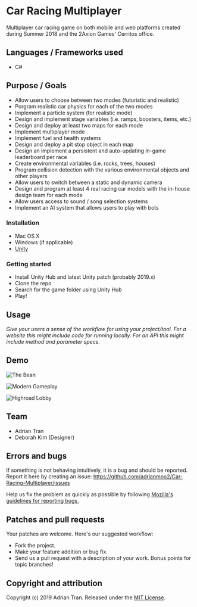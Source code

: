 # Car Racing Multiplayer

Multiplayer car racing game on both mobile and web platforms created during Summer 2018 and the 2Axion Games' Cerritos office.

## Languages / Frameworks used

* C#

## Purpose / Goals

* Allow users to choose between two modes (futuristic and realistic)
* Porgram realistic car physics for each of the two modes
* Implement a particle system (for realistic mode)
* Design and implement stage variables (i.e. ramps, boosters, items, etc.)
* Design and deploy at least two maps for each mode
* Implement multiplayer mode
* Implement fuel and health systems
* Design and deploy a pit stop object in each map
* Design an implement a persistent and auto-updating in-game leaderboard per race
* Create environmental variables (i.e. rocks, trees, houses)
* Program collision detection with the various environmental objects and other players
* Allow users to switch between a static and dynamic camera
* Design and program at least 4 real racing car models with the in-house design team for each mode
* Allow users access to sound / song selection systems
* Implement an AI system that allows users to play with bots

### Installation

* Mac OS X
* Windows (if applicable)
* [Unity](https://unity3d.com/get-unity/download)

### Getting started

* Install Unity Hub and latest Unity patch (probably 2019.x)
* Clone the repo
* Search for the game folder using Unity Hub
* Play!

## Usage

*Give your users a sense of the workflow for using your project/tool.*
*For a website this might include code for running locally.*
*For an API this might include method and parameter specs.*

## Demo

![The Bean](https://user-images.githubusercontent.com/14877762/55051390-20b6e000-5012-11e9-9c34-19dda8a4c08d.PNG)

![Modern Gameplay](https://user-images.githubusercontent.com/14877762/55051573-0b8e8100-5013-11e9-9f22-d0918ad2630a.PNG)

![Highroad Lobby](https://user-images.githubusercontent.com/14877762/55051651-5c05de80-5013-11e9-8b60-25ea42f0bef1.PNG)

## Team

* Adrian Tran
* Deborah Kim (Designer)

## Errors and bugs

If something is not behaving intuitively, it is a bug and should be reported.
Report it here by creating an issue: https://github.com/adrianmoo2/Car-Racing-Multiplayer/issues

Help us fix the problem as quickly as possible by following [Mozilla's guidelines for reporting bugs.](https://developer.mozilla.org/en-US/docs/Mozilla/QA/Bug_writing_guidelines#General_Outline_of_a_Bug_Report)

## Patches and pull requests

Your patches are welcome. Here's our suggested workflow:
 
* Fork the project.
* Make your feature addition or bug fix.
* Send us a pull request with a description of your work. Bonus points for topic branches!

## Copyright and attribution

Copyright (c) 2019 Adrian Tran. Released under the [MIT License](https://github.com/datamade/your-repo-here/blob/master/LICENSE).
  
